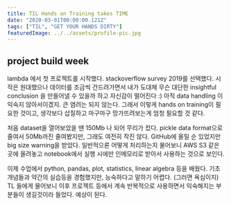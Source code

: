```yaml
---
title: TIL Hands on Training takes TIME
date: "2020-03-01T00:00:00.121Z"
tags: ["TIL", "GET YOUR HANDS DIRTY"]
featuredImage: ../../assets/profile-pic.jpg
---
```


## project build week

lambda 에서 첫 프로젝트를 시작했다. stackoverflow survey 2019를 선택했다. 시작은 원대했으나 데이터를 조금씩 건드려가면서 내가 도대체 무슨 대단한 insightful conclusion 을 만들어낼 수 있을까 하고 자신감이 떨어진다 :) 아직 data handling 이 익숙지 않아서이겠지. 큰 염려는 되지 않는다. 그래서 이렇게 hands on training이 필요한 것이고, 생각보다 삽질하고 마구마구 망가뜨려보는게 엄청 필요할 것 같다.

처음 dataset을 열어보았을 땐 150Mb 나 되어 무리가 컸다. pickle data format으로 줄여서 50Mb까진 줄여봤지만, 그래도 여전히 작진 않다. GitHub에 올릴 순 있었지만 big size warning을 받았다. 일반적으론 어떻게 처리하는지 물어보니 AWS S3 같은 곳에 올려놓고 notebook에서 실행 시에만 인메모리로 받아서 사용하는 것으로 보인다.

이제 수업에서 python, pandas, plot, statistics, linear algebra 등을 배웠다. 기초 개념들과 약간의 실습등을 경험했지만, 능숙하다고 말하기 어렵다. (그러면 욕심이지) TL 들에게 물어보니 이후 프로젝트 등에서 계속 반복적으로 사용하면서 익숙해지는 부분들이 생길것이라 들었다. 예상이 된다.
